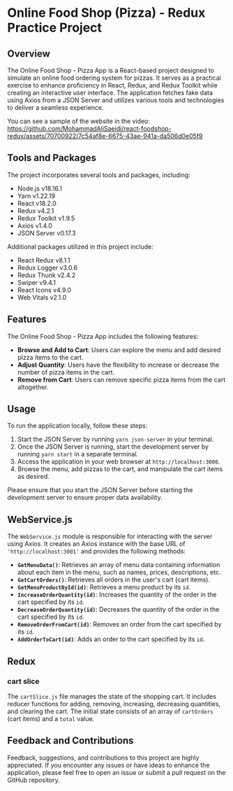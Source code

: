 # Online Food Shop (Pizza) - Redux Practice Project

## Overview
The Online Food Shop - Pizza App is a React-based project designed to simulate an online food ordering system for pizzas. It serves as a practical exercise to enhance proficiency in React, Redux, and Redux Toolkit while creating an interactive user interface. The application fetches fake data using Axios from a JSON Server and utilizes various tools and technologies to deliver a seamless experience.

You can see a sample of the website in the video:
https://github.com/MohammadAliSaeidi/react-foodshop-redux/assets/70700922/7c54af8e-6675-43ae-941a-da506d0e05f9

## Tools and Packages

The project incorporates several tools and packages, including:

- Node.js v18.16.1
- Yarn v1.22.19
- React v18.2.0
- Redux v4.2.1
- Redux Toolkit v1.9.5
- Axios v1.4.0
- JSON Server v0.17.3

Additional packages utilized in this project include:

- React Redux v8.1.1
- Redux Logger v3.0.6
- Redux Thunk v2.4.2
- Swiper v9.4.1
- React Icons v4.9.0
- Web Vitals v2.1.0

## Features
The Online Food Shop - Pizza App includes the following features:

- **Browse and Add to Cart**: Users can explore the menu and add desired pizza items to the cart.
- **Adjust Quantity**: Users have the flexibility to increase or decrease the number of pizza items in the cart.
- **Remove from Cart**: Users can remove specific pizza items from the cart altogether.

## Usage
To run the application locally, follow these steps:
1. Start the JSON Server by running `yarn json-server` in your terminal.
2. Once the JSON Server is running, start the development server by running `yarn start` in a separate terminal.
3. Access the application in your web browser at `http://localhost:3000`.
4. Browse the menu, add pizzas to the cart, and manipulate the cart items as desired.

Please ensure that you start the JSON Server before starting the development server to ensure proper data availability.

## WebService.js

The `WebService.js` module is responsible for interacting with the server using Axios. It creates an Axios instance with the base URL of `'http://localhost:3001'` and provides the following methods:

- **`GetMenuData()`**: Retrieves an array of menu data containing information about each item in the menu, such as names, prices, descriptions, etc.
- **`GetCartOrders()`**: Retrieves all orders in the user's cart (cart items).
- **`GetMenuProductById(id)`**: Retrieves a menu product by its `id`.
- **`IncreaseOrderQuantity(id)`**: Increases the quantity of the order in the cart specified by its `id`.
- **`DecreaseOrderQuantity(id)`**: Decreases the quantity of the order in the cart specified by its `id`.
- **`RemoveOrderFromCart(id)`**: Removes an order from the cart specified by its `id`.
- **`AddOrderToCart(id)`**: Adds an order to the cart specified by its `id`.
## Redux
### cart slice
The `cartSlice.js` file manages the state of the shopping cart. It includes reducer functions for adding, removing, increasing, decreasing quantities, and clearing the cart. The initial state consists of an array of `cartOrders` (cart items) and a `total` value.

## Feedback and Contributions

Feedback, suggestions, and contributions to this project are highly appreciated. If you encounter any issues or have ideas to enhance the application, please feel free to open an issue or submit a pull request on the GitHub repository.
